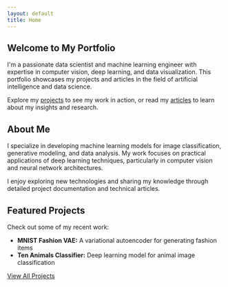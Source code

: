 ```yaml
---
layout: default
title: Home
---
```


<div class="content-section fade-in">
  <h2>Welcome to My Portfolio</h2>
  <p>I'm a passionate data scientist and machine learning engineer with expertise in computer vision, deep learning, and data visualization. This portfolio showcases my projects and articles in the field of artificial intelligence and data science.</p>
  
  <p>Explore my <a href="{{ '/Projects/' | relative_url }}">projects</a> to see my work in action, or read my <a href="{{ '/Articles/' | relative_url }}">articles</a> to learn about my insights and research.</p>
</div>

<div class="content-section slide-in-left">
  <h2>About Me</h2>
  <p>I specialize in developing machine learning models for image classification, generative modeling, and data analysis. My work focuses on practical applications of deep learning techniques, particularly in computer vision and neural network architectures.</p>
  
  <p>I enjoy exploring new technologies and sharing my knowledge through detailed project documentation and technical articles.</p>
</div>

<div class="content-section fade-in">
  <h2>Featured Projects</h2>
  <p>Check out some of my recent work:</p>
  <ul>
    <li><strong>MNIST Fashion VAE:</strong> A variational autoencoder for generating fashion items</li>
    <li><strong>Ten Animals Classifier:</strong> Deep learning model for animal image classification</li>
  </ul>
  <p><a href="{{ '/Projects/' | relative_url }}" class="btn">View All Projects</a></p>
</div>

